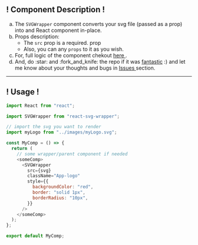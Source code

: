 <h2>
        ! Component Description !
      </h2>
      <section className="main">
        <ol type="a">
          <li>
            The <code>SVGWrapper</code> component converts your svg file (passed as a prop) into and React component in-place.
          </li>
          <li>
          Props description:
          <ul>
          <li>The <code>src</code> prop is a required. prop</li>
          <li>Also, you can any <code>props</code> to it as you wish.</li>
          </ul>
          </li>
          <li>
            For, full logic of the component chekout 
            <a href="https://github.com/nobi1007/react-components/blob/main/svg-wrapper-generator/src/component/SVGWrapper/SVGWrapper.js">
              here
            </a>
            .
          </li>
          <li>
            And, do :star: and :fork_and_knife: the repo if it was <u>fantastic</u> :) and let me know
            about your thoughts and bugs in <a href="https://github.com/nobi1007/react-components/issues/2">Issues </a> section.
          </li>
        </ol>
      </section>

---

<h2>! Usage !</h2>

```js
import React from "react";

import SVGWrapper from "react-svg-wrapper";

// import the svg you want to render
import myLogo from "../images/myLogo.svg";

const MyComp = () => {
  return (
    // some wrapper/parent component if needed
    <someComp>
      <SVGWrapper
        src={svg}
        className="App-logo"
        style={{
          backgroundColor: "red",
          border: "solid 1px",
          borderRadius: "10px",
        }}
      />
    </someComp>
  );
};

export default MyComp;
```
